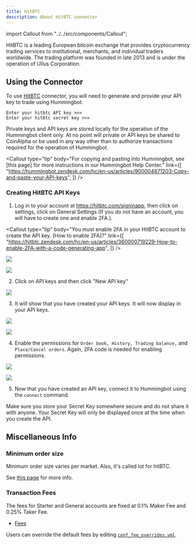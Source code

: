 ```yaml
---
title: HitBTC
description: About HitBTC connector
---
```


import Callout from "../../src/components/Callout";

HitBTC is a leading European bitcoin exchange that provides cryptocurrency trading services to institutional, merchants, and individual traders worldwide. The trading platform was founded in late 2013 and is under the operation of Ullus Corporation.

## Using the Connector

To use [HitBTC](https://hitbtc.com/) connector, you will need to generate and provide your API key to trade using Hummingbot.

```
Enter your hitbtc API key >>>
Enter your hitbtc secret key >>>
```

Private keys and API keys are stored locally for the operation of the Hummingbot client only. At no point will private or API keys be shared to CoinAlpha or be used in any way other than to authorize transactions required for the operation of Hummingbot.

<Callout
  type="tip"
  body="For copying and pasting into Hummingbot, see [this page] for more instructions in our Hummingbot Help Center."
  link={[
    "https://hummingbot.zendesk.com/hc/en-us/articles/900004871203-Copy-and-paste-your-API-keys",
  ]}
/>

### Creating HitBTC API Keys

1. Log in to your account at https://hitbtc.com/signinapp, then click on settings, click on General Settings (If you do not have an account, you will have to create one and enable 2FA.).

<Callout
  type="tip"
  body="You must enable 2FA in your HitBTC account to create the API key. [How to enable 2FA]?"
  link={[
    "https://hitbtc.zendesk.com/hc/en-us/articles/360000719229-How-to-enable-2FA-with-a-code-generating-app",
  ]}
/>

![](/assets/img/hitbtc-settings.PNG)

![](/assets/img/hitbtc.PNG)

2. Click on API keys and then click "New API key"

![](/assets/img/hitbtc-api.PNG)

3. It will show that you have created your API keys. It will now display in your API keys.

![](/assets/img/hitbtc-api-key.PNG)

![](/assets/img/api-hitbtc.png)

4. Enable the permissions for `Order book, History, Trading balance,` and `Place/Cancel orders`. Again, 2FA code is needed for enabling permissions.

![](/assets/img/hitbtc-2fa.PNG)

![](/assets/img/hitbtc-api-permission.png)

5. Now that you have created an API key, connect it to Hummingbot using the `connect` command.

Make sure you store your Secret Key somewhere secure and do not share it with anyone. Your Secret Key will only be displayed once at the time when you create the API.

<Callout
  type="warning"
  body="If you lose your Secret Key, you can delete the API and create a new one. However, it will be impossible to reuse the same API."
/>

## Miscellaneous Info

### Minimum order size

Minimum order size varies per market. Also, it's called lot for hitBTC.

See [this page](https://blog.hitbtc.com/system-updates-lot-size-changes/) for more info.

<Callout type="note" body="USDT is labeled as USD." />

### Transaction Fees

The fees for Starter and General accounts are fixed at 0.1% Maker Fee and 0.25% Taker Fee.

- [Fees](https://hitbtc.com/fee-tier)

Users can override the default fees by editing [`conf_fee_overrides.yml`](/operation/override-fees/).
